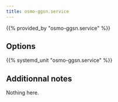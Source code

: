 ```yaml
---
title: osmo-ggsn.service
---
```


{{% provided_by "osmo-ggsn.service" %}}

## Options

{{% systemd_unit "osmo-ggsn.service" %}}

## Additionnal notes

Nothing here.
